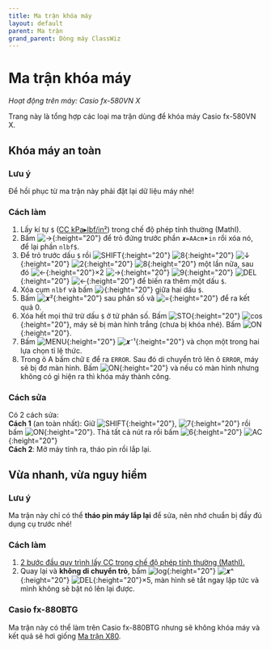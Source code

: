 ```yaml
---
title: Ma trận khóa máy
layout: default
parent: Ma trận
grand_parent: Dòng máy ClassWiz
---
```


# Ma trận khóa máy
*Hoạt động trên máy: Casio fx-580VN X*

Trang này là tổng hợp các loại ma trận dùng để khóa máy Casio fx-580VN X.

## Khóa máy an toàn

### Lưu ý
Để hồi phục từ ma trận này phải đặt lại dữ liệu máy nhé!

### Cách làm
1. Lấy kí tự `$` ([CC kPa▸lbf/in²](/thu-vien-ma-tran/docs/classwiz/loi-may-tinh/cc.html#cc-chuyển-đổi-đơn-vị)) trong chế độ phép tính thường (MathI).
2. Bấm ![→]{:height="20"} để trỏ đứng trước phần `𝒙=AAcm⯈in` rồi xóa nó, để lại phần `nlbf$`.
6. Để trỏ trước dấu `$` rồi ![SHIFT]{:height="20"} ![8]{:height="20"} ![↓]{:height="20"} ![2]{:height="20"} ![8]{:height="20"} một lần nữa, sau đó ![←]{:height="20"}×2 ![→]{:height="20"} ![9]{:height="20"} ![DEL]{:height="20"} ![←]{:height="20"} để biến ra thêm một dấu `$`.
7. Xóa cụm `nlbf` và bấm ![⁄]{:height="20"} giữa hai dấu `$`.
8. Bấm ![𝒙²]{:height="20"} sau phân số và ![=]{:height="20"} để ra kết quả 0.
9. Xóa hết mọi thứ trừ dấu `$` ở tử phân số. Bấm ![STO]{:height="20"} ![cos]{:height="20"}, máy sẽ bị màn hình trắng (chưa bị khóa nhé). Bấm ![ON]{:height="20"}.
10. Bấm ![MENU]{:height="20"} ![𝒙⁻¹]{:height="20"} và chọn một trong hai lựa chọn tỉ lệ thức.
11. Trong ô A bấm chữ `E` để ra `ERROR`. Sau đó di chuyển trỏ lên ô `ERROR`, máy sẽ bị đơ màn hình. Bấm ![ON]{:height="20"} và nếu có màn hình nhưng không có gì hiện ra thì khóa máy thành công.

### Cách sửa
Có 2 cách sửa:  
**Cách 1** (an toàn nhất): Giữ ![SHIFT]{:height="20"}, ![7]{:height="20"} rồi bấm ![ON]{:height="20"}. Thả tất cả nút ra rồi bấm ![6]{:height="20"} ![AC]{:height="20"}  
**Cách 2**: Mở máy tính ra, tháo pin rồi lắp lại.

## Vừa nhanh, vừa nguy hiểm
### Lưu ý
Ma trận này chỉ có thể **tháo pin máy lắp lại** để sửa, nên nhớ chuẩn bị đầy đủ dụng cụ trước nhé!

### Cách làm
1. [2 bước đầu quy trình lấy CC trong chế độ phép tính thường (MathI).](/thu-vien-ma-tran/docs/classwiz/loi-may-tinh/cc.html#chế-độ-phép-tính-thường-mathi)
2. Quay lại và **không di chuyển trỏ**, bấm ![log]{:height="20"} ![𝒙^]{:height="20"} ![DEL]{:height="20"}×5, màn hình sẽ tắt ngay lập tức và mình không sẽ bật nó lên lại được.

### Casio fx-880BTG
Ma trận này có thể làm trên Casio fx-880BTG nhưng sẽ không khóa máy và kết quả sẽ hơi giống [Ma trận X80](/thu-vien-ma-tran/docs/classwiz2/ma-tran/ma-tran-x80.html).

[SHIFT]: /thu-vien-ma-tran/images/classwiz/shift.png
[ALPHA]: /thu-vien-ma-tran/images/classwiz/alpha.png
[MENU]: /thu-vien-ma-tran/images/classwiz/menu.png
[ON]: /thu-vien-ma-tran/images/classwiz/on.png
[←]: /thu-vien-ma-tran/images/classwiz/dpad_left.png
[→]: /thu-vien-ma-tran/images/classwiz/dpad_right.png
[↓]: /thu-vien-ma-tran/images/classwiz/dpad_down.png
[⁄]: /thu-vien-ma-tran/images/classwiz/frac.png
[𝒙²]: /thu-vien-ma-tran/images/classwiz/expo_2.png
[𝒙^]: /thu-vien-ma-tran/images/classwiz/expo.png
[log]: /thu-vien-ma-tran/images/classwiz/log.png
[𝒙⁻¹]: /thu-vien-ma-tran/images/classwiz/expo_-1.png
[cos]: /thu-vien-ma-tran/images/classwiz/cos.png
[STO]: /thu-vien-ma-tran/images/classwiz/sto.png
[S⇔D]: /thu-vien-ma-tran/images/classwiz/sd.png
[DEL]: /thu-vien-ma-tran/images/classwiz/del.png
[AC]: /thu-vien-ma-tran/images/classwiz/ac.png
[1]: /thu-vien-ma-tran/images/classwiz/1.png
[2]: /thu-vien-ma-tran/images/classwiz/2.png
[6]: /thu-vien-ma-tran/images/classwiz/6.png
[7]: /thu-vien-ma-tran/images/classwiz/7.png
[8]: /thu-vien-ma-tran/images/classwiz/8.png
[9]: /thu-vien-ma-tran/images/classwiz/9.png
[.]: /thu-vien-ma-tran/images/classwiz/decimal.png
[=]: /thu-vien-ma-tran/images/classwiz/exec.png
